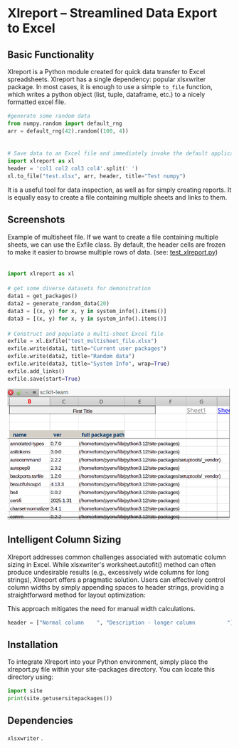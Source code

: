 # Xlreport – Streamlined Data Export to Excel


## Basic Functionality
Xlreport is a Python module created for quick data transfer to Excel spreadsheets. 
Xlreport has a single dependency: popular xlsxwriter package.
In most cases, it is enough to use a simple ```to_file``` function, which writes a python object (list, tuple, dataframe, etc.) to a nicely formatted excel file.



```python
#generate some random data
from numpy.random import default_rng
arr = default_rng(42).random((100, 4))


# Save data to an Excel file and immediately invoke the default application to open it (does not have to be ms excel)
import xlreport as xl
header = 'col1 col2 col3 col4'.split(' ') 
xl.to_file("test.xlsx", arr, header, title="Test numpy")

```
 
It is a useful tool for data inspection, as well as for simply creating reports. It is equally easy to create a file containing multiple sheets and links to them.

## Screenshots

Example of multisheet file.
If we want to create a file containing multiple sheets, we can use the Exfile class.
By default, the header cells are frozen to make it easier to browse multiple rows of data. (see: [test_xlreport.py](test_xlreport.py))




```python

import xlreport as xl

# get some diverse datasets for demonstration
data1 = get_packages()
data2 = generate_random_data(20)
data3 = [(x, y) for x, y in system_info().items()]
data3 = [(x, y) for x, y in system_info().items()]

# Construct and populate a multi-sheet Excel file
exfile = xl.Exfile("test_multisheet_file.xlsx")
exfile.write(data1, title="Current user packages")
exfile.write(data2, title="Random data")
exfile.write(data3, title="System Info", wrap=True)
exfile.add_links()
exfile.save(start=True)
```

<p align="left">
<img src="xlreport-gnumeric.gif"   width="500" style="max-width: 100%;max-height: 100%;">
<!-- If you have screenshots you'd like to share, include them here. -->
</p>


## Intelligent Column Sizing

Xlreport addresses common challenges associated with automatic column sizing in Excel. While xlsxwriter's worksheet.autofit() method can often produce undesirable results (e.g., excessively wide columns for long strings), Xlreport offers a pragmatic solution. Users can effectively control column widths by simply appending spaces to header strings, providing a straightforward method for layout optimization:

This approach mitigates the need for manual width calculations.
   

```python
header = ["Normal column    ", "Description - longer column          "]
```

## Installation
To integrate Xlreport into your Python environment, simply place the xlreport.py file within your site-packages directory. You can locate this directory using:
```python
import site
print(site.getusersitepackages())
```

## Dependencies


 ```xlsxwriter``` .



